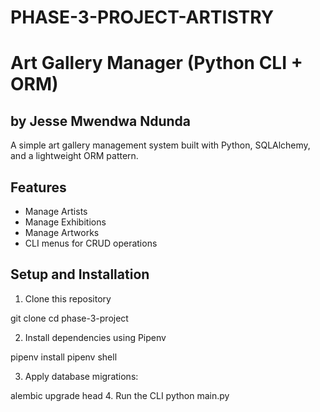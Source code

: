 # PHASE-3-PROJECT-ARTISTRY
# Art Gallery Manager (Python CLI + ORM)
## by Jesse Mwendwa Ndunda
A simple art gallery management system built with Python, SQLAlchemy, and a lightweight ORM pattern.

## Features 
- Manage Artists
- Manage Exhibitions
- Manage Artworks
- CLI menus for CRUD operations

## Setup and Installation
1. Clone this repository

git clone <repo-url>
cd phase-3-project

2. Install dependencies using Pipenv

pipenv install
pipenv shell


3. Apply database migrations:

alembic upgrade head
4. Run the CLI
python main.py

